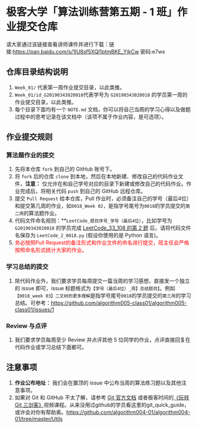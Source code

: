 # 极客大学「算法训练营第五期 - 1 班」作业提交仓库

请大家通过该链接查看讲师课件并进行下载：链接:https://pan.baidu.com/s/1IU8sf5XQI1ptmBKE_YjkCw
密码:e7ws

## 仓库目录结构说明

1. `Week_01/` 代表第一周作业提交目录，以此类推。
2. `Week_01/id_G20190343020018`代表学号为 `G20190343020018` 的学员第一周的作业提交目录，以此类推。
3. 每个目录下面均有一个 `NOTE.md` 文档，你可以将自己当周的学习心得以及做题过程中的思考记录在该文档中（该项不属于作业内容，是可选项）。

## 作业提交规则

### 算法题作业的提交
1. 先将本仓库 `fork` 到自己的 GitHub 账号下。
2. 将 `fork` 后的仓库 `clone` 到本地，然后在本地新建、修改自己的代码作业文件，**注意：** 仅允许在和自己学号对应的目录下新建或修改自己的代码作业。作业完成后，将相关代码 `push` 到自己的 GitHub 远程仓库。
3. 提交 `Pull Request` 给本仓库，Pull 作业时，必须备注自己的学号（最后4位）和提交第几周的作业，如`0018_Week 02`，是指学号尾号为`0018`的学员提交的`第二周`的算法题作业。
4. 代码文件命名规则：**`LeetCode_题目序号_学号（最后4位）`，比如学号为 `G20190343020018` 的学员完成 [LeetCode_33_108 的第 2 题](https://leetcode.com/problems/add-two-numbers/description/) 后，请将代码文件名保存为  `LeetCode_2_0018.py` (假设你使用的是 Python 语言)。
5. <font color='red'> 务必按照Pull Request的备注形式和作业文件的命名进行提交，班主任会严格按照命名形式统计大家的作业。 </font>

### 学习总结的提交
1. 除代码作业外，我们要求学员每周提交一篇当周的学习感想，直接发一个独立的 issue 即可，issue 标题格式为`【学号（最后4位）_周】总结题目】`。例如`【0018_week 03】二叉树的更多理解`是指学号尾号`0018`的学员提交的`第三周`的学习总结。可参考：https://github.com/algorithm005-class01/algorithm005-class01/issues/1

### Review 与点评
1. 我们要求学员每周至少 Review 并点评其他 5 位同学的作业，点评直接回复在代码作业或学习总结下面都可。

## 注意事项
1. **作业公布地址：** 我们会在置顶的 issue 中公布当周的算法练习题以及其他注意事项。
2. 如果对 Git 和 GitHub 不太了解，请参考 [Git 官方文档](https://git-scm.com/book/zh/v2) 或者极客时间的[《玩转 Git 三剑客》](https://time.geekbang.org/course/intro/145)视频课程。从来没用过github的学员看这里的git_quick_guide，或许会对你有帮助奥。https://github.com/algorithm004-01/algorithm004-01/tree/master/Utils

